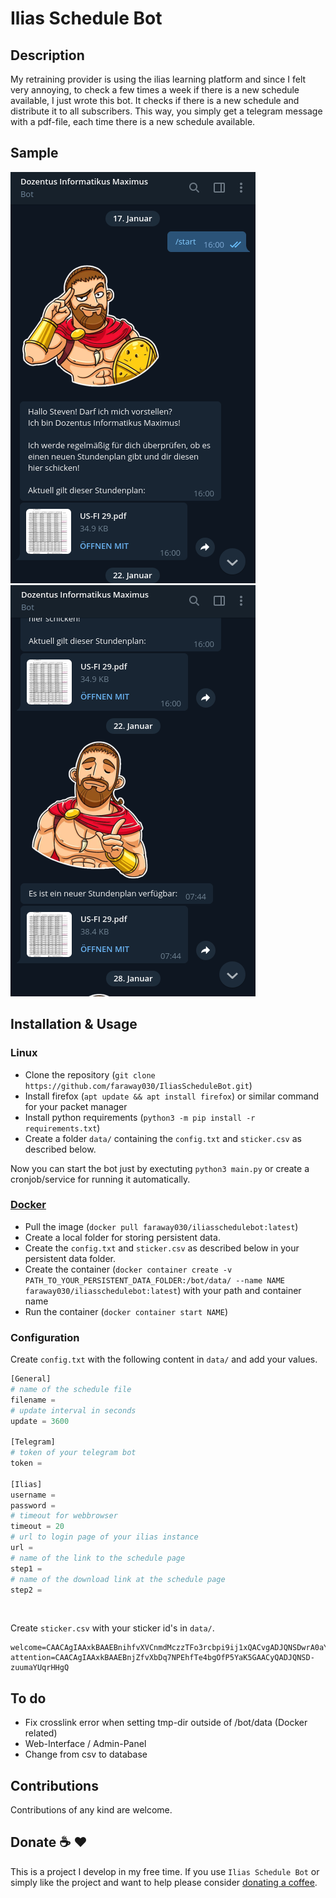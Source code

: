 # Ilias Schedule Bot

## Description
My retraining provider is using the ilias learning platform and since I felt very annoying, to check a few times a week if there is a new schedule available, I just wrote this bot. It checks if there is a new schedule and distribute it to all subscribers. This way, you simply get a telegram message with a pdf-file, each time there is a new schedule available.

## Sample
![Demo PNG Image](https://github.com/faraway030/IliasScheduleBot/raw/master/images/demo.png) ![Demo PNG Image](https://github.com/faraway030/IliasScheduleBot/raw/master/images/demo2.png)

## Installation & Usage
### Linux
- Clone the repository (`git clone https://github.com/faraway030/IliasScheduleBot.git`)
- Install firefox (`apt update && apt install firefox`) or similar command for your packet manager
- Install python requirements (`python3 -m pip install -r requirements.txt`)
- Create a folder `data/` containing the `config.txt` and `sticker.csv` as described below. 

Now you can start the bot just by exectuting `python3 main.py` or create a cronjob/service for running it automatically.

###  [Docker](https://hub.docker.com/r/faraway030/iliasschedulebot)
- Pull the image (`docker pull faraway030/iliasschedulebot:latest`)
- Create a local folder for storing persistent data.
- Create the `config.txt` and `sticker.csv` as described below in your persistent data folder.
- Create the container (`docker container create -v PATH_TO_YOUR_PERSISTENT_DATA_FOLDER:/bot/data/ --name NAME faraway030/iliasschedulebot:latest`) with your path and container name
- Run the container (`docker container start NAME`)

### Configuration
Create `config.txt` with the following content in `data/` and add your values.

```python
[General]
# name of the schedule file
filename =
# update interval in seconds
update = 3600

[Telegram]
# token of your telegram bot
token = 

[Ilias]
username = 
password = 
# timeout for webbrowser
timeout = 20
# url to login page of your ilias instance
url = 
# name of the link to the schedule page
step1 = 
# name of the download link at the schedule page
step2 = 
```
<br>

Create `sticker.csv` with your sticker id's in `data/`.

```
welcome=CAACAgIAAxkBAAEBnihfvXVCnmdMczzTFo3rcbpi9ij1xQACvgADJQNSDwrA0aYECcLxHgQ
attention=CAACAgIAAxkBAAEBnjZfvXbDq7NPEhfTe4bgOfP5YaK5GAACyQADJQNSD-zuumaYUqrHHgQ
```

## To do

- Fix crosslink error when setting tmp-dir outside of /bot/data (Docker related)
- Web-Interface / Admin-Panel
- Change from csv to database

## Contributions
Contributions of any kind are welcome.

## Donate :coffee: :hearts:

This is a project I develop in my free time. If you use `Ilias Schedule Bot` or simply like the project and want to help please consider [donating a coffee](https://www.buymeacoffee.com/teyifigoda).